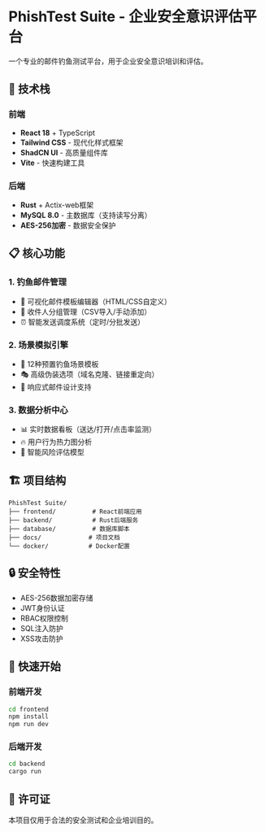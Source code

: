 # PhishTest Suite - 企业安全意识评估平台

一个专业的邮件钓鱼测试平台，用于企业安全意识培训和评估。

## 🚀 技术栈

### 前端
- **React 18** + TypeScript
- **Tailwind CSS** - 现代化样式框架
- **ShadCN UI** - 高质量组件库
- **Vite** - 快速构建工具

### 后端
- **Rust** + Actix-web框架
- **MySQL 8.0** - 主数据库（支持读写分离）
- **AES-256加密** - 数据安全保护

## 📋 核心功能

### 1. 钓鱼邮件管理
- 🎨 可视化邮件模板编辑器（HTML/CSS自定义）
- 👥 收件人分组管理（CSV导入/手动添加）
- ⏰ 智能发送调度系统（定时/分批发送）

### 2. 场景模拟引擎
- 📧 12种预置钓鱼场景模板
- 🎭 高级伪装选项（域名克隆、链接重定向）
- 📱 响应式邮件设计支持

### 3. 数据分析中心
- 📊 实时数据看板（送达/打开/点击率监测）
- 🔥 用户行为热力图分析
- 🎯 智能风险评估模型

## 🏗️ 项目结构

```
PhishTest Suite/
├── frontend/          # React前端应用
├── backend/           # Rust后端服务
├── database/          # 数据库脚本
├── docs/             # 项目文档
└── docker/           # Docker配置
```

## 🔒 安全特性

- AES-256数据加密存储
- JWT身份认证
- RBAC权限控制
- SQL注入防护
- XSS攻击防护

## 🚀 快速开始

### 前端开发
```bash
cd frontend
npm install
npm run dev
```

### 后端开发
```bash
cd backend
cargo run
```

## 📄 许可证

本项目仅用于合法的安全测试和企业培训目的。